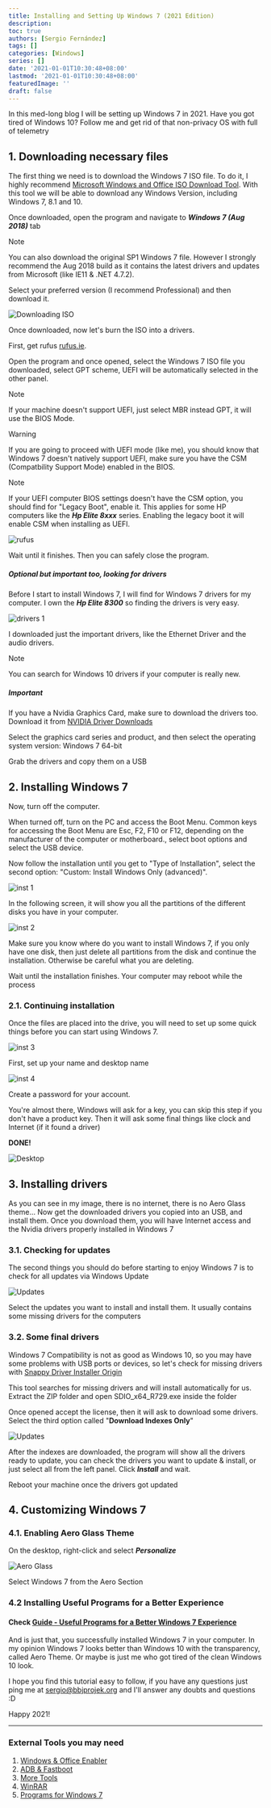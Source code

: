```yaml
---
title: Installing and Setting Up Windows 7 (2021 Edition)
description:
toc: true
authors: [Sergio Fernández]
tags: []
categories: [Windows]
series: []
date: '2021-01-01T10:30:48+08:00'
lastmod: '2021-01-01T10:30:48+08:00'
featuredImage: ''
draft: false
---
```

In this med-long blog I will be setting up Windows 7 in 2021. Have you got tired of Windows 10? Follow me and get rid of that non-privacy OS with full of telemetry

## 1. Downloading necessary files

The first thing we need is to download the Windows 7 ISO file. To do it, I highly recommend [Microsoft Windows and Office ISO Download Tool](https://www.heidoc.net/joomla/technology-science/microsoft/67-microsoft-windows-and-office-iso-download-tool). With this tool we will be able to download any Windows Version, including Windows 7, 8.1 and 10.

Once downloaded, open the program and navigate to ***Windows 7 (Aug 2018)*** tab

> [!NOTE]
> You can also download the original SP1 Windows 7 file. However I strongly recommend the Aug 2018 build as it contains the latest drivers and updates from Microsoft (like IE11 & .NET 4.7.2).

Select your preferred version (I recommend Professional) and then download it.

<img src="/posts/images/one.png" alt="Downloading ISO" >

Once downloaded, now let's burn the ISO into a drivers.

First, get rufus [rufus.ie](https://rufus.ie).

Open the program and once opened, select the Windows 7 ISO file you downloaded, select GPT scheme, UEFI will be automatically selected in the other panel.

> [!NOTE]
> If your machine doesn't support UEFI, just select MBR instead GPT, it will use the BIOS Mode.

> [!WARNING]
> If you are going to proceed with UEFI mode (like me), you should know that Windows 7 doesn't natively support UEFI, make sure you have the CSM (Compatbility Support Mode) enabled in the BIOS.

> [!NOTE]
> If your UEFI computer BIOS settings doesn't have the CSM option, you should find for "Legacy Boot", enable it. This applies for some HP computers like the ***Hp Elite 8xxx*** series. Enabling the legacy boot it will enable CSM when installing as UEFI.

<img src="/posts/images/two.png" alt="rufus" >

Wait until it finishes. Then you can safely close the program.

##### Optional but important too, looking for drivers

Before I start to install Windows 7, I will find for Windows 7 drivers for my computer. I own the ***Hp Elite 8300*** so finding the drivers is very easy.

<img src="/posts/images/three.png" alt="drivers 1" >

I downloaded just the important drivers, like the Ethernet Driver and the audio drivers.

> [!NOTE]
> You can search for Windows 10 drivers if your computer is really new.

##### Important
If you have a Nvidia Graphics Card, make sure to download the drivers too. Download it from [NVIDIA Driver Downloads](https://www.nvidia.com/Download/index.aspx)

Select the graphics card series and product, and then select the operating system version: Windows 7 64-bit

Grab the drivers and copy them on a USB

## 2. Installing Windows 7

Now, turn off the computer.

When turned off, turn on the PC and access the Boot Menu. Common keys for accessing the Boot Menu are Esc, F2, F10 or F12, depending on the manufacturer of the computer or motherboard., select boot options and select the USB device.

Now follow the installation until you get to "Type of Installation", select the second option: "Custom: Install Windows Only (advanced)".

<img src="/posts/images/inst1.png" alt="inst 1" >


In the following screen, it will show you all the partitions of the different disks you have in your computer.

<img src="/posts/images/inst2.png" alt="inst 2" >

Make sure you know where do you want to install Windows 7, if you only have one disk, then just delete all partitions from the disk and continue the installation. Otherwise be careful what you are deleting.

Wait until the installation finishes. Your computer may reboot while the process

### 2.1. Continuing installation

Once the files are placed into the drive, you will need to set up some quick things before you can start using Windows 7.

<img src="https://petri.com/wp-content/uploads/sites/3/install_win7_9-533x400.png" alt="inst 3" >

First, set up your name and desktop name

<img src="https://petri.com/wp-content/uploads/sites/3/install_win7_10-533x400.png" alt="inst 4" >

Create a password for your account.

You're almost there, Windows will ask for a key, you can skip this step if you don't have a product key. Then it will ask some final things like clock and Internet (if it found a driver)

**DONE!**

<img src="/posts/images/initial.png" alt="Desktop" >

## 3. Installing drivers
As you can see in my image, there is no internet, there is no Aero Glass theme... Now get the downloaded drivers you copied into an USB, and install them. Once you download them, you will have Internet access and the Nvidia drivers properly installed in Windows 7

### 3.1. Checking for updates
The second things you should do before starting to enjoy Windows 7 is to check for all updates via Windows Update

<img src="/posts/images/upd.png" alt="Updates" >

Select the updates you want to install and install them. It usually contains some missing drivers for the computers

### 3.2. Some final drivers
Windows 7 Compatibility is not as good as Windows 10, so you may have some problems with USB ports or devices, so let's check for missing drivers with [Snappy Driver Installer Origin](https://www.snappy-driver-installer.org/download/)

This tool searches for missing drivers and will install automatically for us. Extract the ZIP folder and open SDIO_x64_R729.exe inside the folder

Once opened accept the license, then it will ask to download some drivers. Select the third option called "**Download Indexes Only**"

<img src="/posts/images/snappy1.png" alt="Updates" >

After the indexes are downloaded, the program will show all the drivers ready to update, you can check the drivers you want to update & install, or just select all from the left panel. Click ***Install*** and wait.

Reboot your machine once the drivers got updated

## 4. Customizing Windows 7

### 4.1. Enabling Aero Glass Theme

On the desktop, right-click and select ***Personalize***

<img src="/posts/images/aero.png" alt="Aero Glass" >

Select Windows 7 from the Aero Section

### 4.2 Installing Useful Programs for a Better Experience
#### Check [ Guide - Useful Programs for a Better Windows 7 Experience](/guides/programs7.md)


And is just that, you successfully installed Windows 7 in your computer. In my opinion Windows 7 looks better than Windows 10 with the transparency, called Aero Theme. Or maybe is just me who got tired of the clean Windows 10 look.

I hope you find this tutorial easy to follow, if you have any questions just ping me at [sergio@bbjprojek.org](mailto:sergio@bbjprojek.org) and I'll answer any doubts and questions :D

Happy 2021!

-----------

### External Tools you may need

1. [Windows & Office Enabler](/more/windows?id=office)
2. [ADB & Fastboot](/more/windows?id=adb-amp-fastboot)
3. [More Tools](/more/windows?id=more-useful-programs)
4. [WinRAR](/more/windows?id=winrar)
5. [Programs for Windows 7](/guides/programs7)
